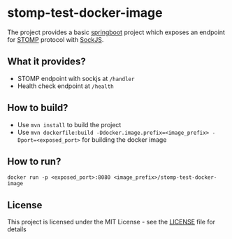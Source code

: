 # stomp-test-docker-image

The project provides a basic [springboot](https://spring.io/projects/spring-boot) project which exposes an endpoint for [STOMP](https://stomp.github.io/) protocol with [SockJS](https://github.com/sockjs).

## What it provides?

- STOMP endpoint with sockjs at `/handler`
- Health check endpoint at `/health`

## How to build?

- Use `mvn install` to build the project
- Use `mvn dockerfile:build -Ddocker.image.prefix=<image_prefix> -Dport=<exposed_port>` for building the docker image

## How to run?

```
docker run -p <exposed_port>:8080 <image_prefix>/stomp-test-docker-image
```

## License

This project is licensed under the MIT License - see the [LICENSE](LICENSE) file for details
